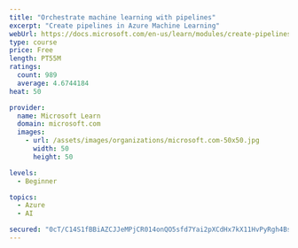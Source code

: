 ```yaml
---
title: "Orchestrate machine learning with pipelines"
excerpt: "Create pipelines in Azure Machine Learning"
webUrl: https://docs.microsoft.com/en-us/learn/modules/create-pipelines-in-aml/
type: course
price: Free
length: PT55M
ratings:
  count: 989
  average: 4.6744184
heat: 50

provider:
  name: Microsoft Learn
  domain: microsoft.com
  images:
    - url: /assets/images/organizations/microsoft.com-50x50.jpg
      width: 50
      height: 50

levels:
  - Beginner

topics:
  - Azure
  - AI

secured: "0cT/C14S1fBBiAZCJJeMPjCR014onQO5sfd7Yai2pXCdHx7kX11HvPyRgh4Bs7VMhptauc9KOIcM0OlBadwr99sULHgI9N9ikAT09glW3f7ncNBD1KakvsO994PAo07lS8GLJJzHA/RoVImZUkLd+hAhnwOujm9GYV+UWSVQTXV73e1cP/tmotx9bSH5azV2pGKBvR6FlPeXxP7o+pIuB5vcO2KyQWQphMa2+W2hqL99xCzfEzCxYRTZyLJELFRlWWQXzw5MIs9GIeOD3SaZItSEY2iSLkTFe74ULQeC78rRqmb+b2zab0QL6e1KHkGRSoF49GLHBJHyvpvwBZlZ3NJFHAz7SSDzRkUSveUlGy0HfMIiglCIAWIEXdvab7ogk1mBvdMrTQdh5/BN3VhfMgj3YPprZk7VzC4vdIfy6Xo=;KVeafmeOQV+ePgOasgMs8Q=="
---
```


